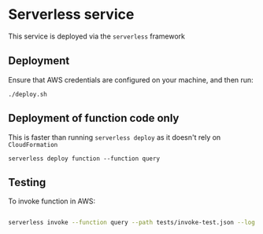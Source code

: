 # Serverless service

This service is deployed via the `serverless` framework

## Deployment

Ensure that AWS credentials are configured on your machine, and then run:

```
./deploy.sh
```

## Deployment of function code only

This is faster than running `serverless deploy` as it doesn't rely on `CloudFormation`

```
serverless deploy function --function query
```

## Testing

To invoke function in AWS:

```bash

serverless invoke --function query --path tests/invoke-test.json --log

```
